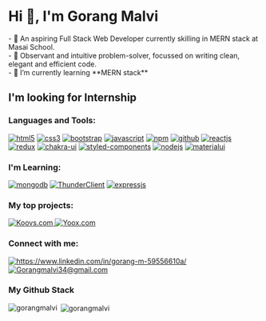 <h1 align="left">Hi 👋, I'm Gorang Malvi</h1>
- 🔭 An aspiring Full Stack Web Developer currently skilling in MERN stack at Masai School.<br/>
- 🧐 Observant and intuitive problem-solver, focussed on writing clean, elegant and efficient code.<br/>
- 🌱 I’m currently learning **MERN stack**

<h2 align="left">I'm looking for Internship </h2>

<h3 align="left">Languages and Tools:</h3>

<p dir="auto">
   <a target="_blank" rel="noopener noreferrer nofollow" href="https://camo.githubusercontent.com/10c7a8fa2cf317cc7c4af6f13efac086a9f0ea010f0dfc746c94e5cde310b339/68747470733a2f2f696d672e736869656c64732e696f2f62616467652f48544d4c352d4533344632363f7374796c653d666f722d7468652d6261646765266c6f676f3d68746d6c35266c6f676f436f6c6f723d7768697465"><img src="https://camo.githubusercontent.com/10c7a8fa2cf317cc7c4af6f13efac086a9f0ea010f0dfc746c94e5cde310b339/68747470733a2f2f696d672e736869656c64732e696f2f62616467652f48544d4c352d4533344632363f7374796c653d666f722d7468652d6261646765266c6f676f3d68746d6c35266c6f676f436f6c6f723d7768697465" alt="html5" data-canonical-src="https://img.shields.io/badge/HTML5-E34F26?style=for-the-badge&amp;logo=html5&amp;logoColor=white" style="max-width: 100%;"></a>
    <a target="_blank" rel="noopener noreferrer nofollow" href="https://camo.githubusercontent.com/472c222e8f240a48ae51cd9b082a1b857be809dcd851a25150890c2da50c13a5/68747470733a2f2f696d672e736869656c64732e696f2f62616467652f435353332d3135373242363f7374796c653d666f722d7468652d6261646765266c6f676f3d63737333266c6f676f436f6c6f723d7768697465"><img src="https://camo.githubusercontent.com/472c222e8f240a48ae51cd9b082a1b857be809dcd851a25150890c2da50c13a5/68747470733a2f2f696d672e736869656c64732e696f2f62616467652f435353332d3135373242363f7374796c653d666f722d7468652d6261646765266c6f676f3d63737333266c6f676f436f6c6f723d7768697465" alt="css3" data-canonical-src="https://img.shields.io/badge/CSS3-1572B6?style=for-the-badge&amp;logo=css3&amp;logoColor=white" style="max-width: 100%;"></a>
    <a target="_blank" rel="noopener noreferrer nofollow" href="https://camo.githubusercontent.com/d32acb58ddc85644b1fe0832e82aa7d4091d8f992206cdc9326b5ed199cb92c2/68747470733a2f2f696d672e736869656c64732e696f2f62616467652f426f6f7473747261702d3536316139343f7374796c653d666f722d7468652d6261646765266c6f676f3d626f6f747374726170266c6f676f436f6c6f723d7768697465"><img src="https://camo.githubusercontent.com/d32acb58ddc85644b1fe0832e82aa7d4091d8f992206cdc9326b5ed199cb92c2/68747470733a2f2f696d672e736869656c64732e696f2f62616467652f426f6f7473747261702d3536316139343f7374796c653d666f722d7468652d6261646765266c6f676f3d626f6f747374726170266c6f676f436f6c6f723d7768697465" alt="bootstrap" data-canonical-src="https://img.shields.io/badge/Bootstrap-561a94?style=for-the-badge&amp;logo=bootstrap&amp;logoColor=white" style="max-width: 100%;"></a>
    <a target="_blank" rel="noopener noreferrer nofollow" href="https://camo.githubusercontent.com/ff927a1bd7ae1ff87bb305838a3f5bff23f2f9db4055afc433a54b927881b30b/68747470733a2f2f696d672e736869656c64732e696f2f62616467652f4a6176615363726970742d3334333133323f7374796c653d666f722d7468652d6261646765266c6f676f3d6a617661736372697074266c6f676f436f6c6f723d463744463145"><img src="https://camo.githubusercontent.com/ff927a1bd7ae1ff87bb305838a3f5bff23f2f9db4055afc433a54b927881b30b/68747470733a2f2f696d672e736869656c64732e696f2f62616467652f4a6176615363726970742d3334333133323f7374796c653d666f722d7468652d6261646765266c6f676f3d6a617661736372697074266c6f676f436f6c6f723d463744463145" alt="javascript" data-canonical-src="https://img.shields.io/badge/JavaScript-343132?style=for-the-badge&amp;logo=javascript&amp;logoColor=F7DF1E" style="max-width: 100%;"></a>
    <a target="_blank" rel="noopener noreferrer nofollow" href="https://camo.githubusercontent.com/3553ba5e9310f3e78178e38a461568708e8fa22da11331e4b7b40be12452e881/68747470733a2f2f696d672e736869656c64732e696f2f62616467652f6e706d2d6363303030313f7374796c653d666f722d7468652d6261646765266c6f676f3d6e706d266c6f676f436f6c6f723d7768697465"><img src="https://camo.githubusercontent.com/3553ba5e9310f3e78178e38a461568708e8fa22da11331e4b7b40be12452e881/68747470733a2f2f696d672e736869656c64732e696f2f62616467652f6e706d2d6363303030313f7374796c653d666f722d7468652d6261646765266c6f676f3d6e706d266c6f676f436f6c6f723d7768697465" alt="npm" data-canonical-src="https://img.shields.io/badge/npm-cc0001?style=for-the-badge&amp;logo=npm&amp;logoColor=white" style="max-width: 100%;"></a>
    <!-- <a target="_blank" rel="noopener noreferrer nofollow" href="https://camo.githubusercontent.com/e0aa4b3bb9af7d3610dd65656751f3940ef645e1e3e5ff727abecec2accfb31b/68747470733a2f2f696d672e736869656c64732e696f2f62616467652f506f73746d616e2d4646364333373f7374796c653d666f722d7468652d6261646765266c6f676f3d506f73746d616e266c6f676f436f6c6f723d7768697465"><img src="https://camo.githubusercontent.com/e0aa4b3bb9af7d3610dd65656751f3940ef645e1e3e5ff727abecec2accfb31b/68747470733a2f2f696d672e736869656c64732e696f2f62616467652f506f73746d616e2d4646364333373f7374796c653d666f722d7468652d6261646765266c6f676f3d506f73746d616e266c6f676f436f6c6f723d7768697465" alt="postman" data-canonical-src="https://img.shields.io/badge/Postman-FF6C37?style=for-the-badge&amp;logo=Postman&amp;logoColor=white" style="max-width: 100%;"></a> -->
    <a target="_blank" rel="noopener noreferrer nofollow" href="https://camo.githubusercontent.com/1de42ff7605bbc3bfff24447d2889e909b2ba429b41ba0c739ed189eab7f5559/68747470733a2f2f696d672e736869656c64732e696f2f62616467652f4769744875622d3061323433333f7374796c653d666f722d7468652d6261646765266c6f676f3d676974687562266c6f676f436f6c6f723d7768697465"><img src="https://camo.githubusercontent.com/1de42ff7605bbc3bfff24447d2889e909b2ba429b41ba0c739ed189eab7f5559/68747470733a2f2f696d672e736869656c64732e696f2f62616467652f4769744875622d3061323433333f7374796c653d666f722d7468652d6261646765266c6f676f3d676974687562266c6f676f436f6c6f723d7768697465" alt="github" data-canonical-src="https://img.shields.io/badge/GitHub-0a2433?style=for-the-badge&amp;logo=github&amp;logoColor=white" style="max-width: 100%;"></a>
    <a target="_blank" rel="noopener noreferrer nofollow" href="https://camo.githubusercontent.com/a45d838e379e8d70b19cc9f47f235fa57a8401c70777325d8ffa1b8ed8c22670/68747470733a2f2f696d672e736869656c64732e696f2f62616467652f52656163742d3238326333343f7374796c653d666f722d7468652d6261646765266c6f676f3d7265616374266c6f676f436f6c6f723d363144414642"><img src="https://camo.githubusercontent.com/a45d838e379e8d70b19cc9f47f235fa57a8401c70777325d8ffa1b8ed8c22670/68747470733a2f2f696d672e736869656c64732e696f2f62616467652f52656163742d3238326333343f7374796c653d666f722d7468652d6261646765266c6f676f3d7265616374266c6f676f436f6c6f723d363144414642" alt="reactjs" data-canonical-src="https://img.shields.io/badge/React-282c34?style=for-the-badge&amp;logo=react&amp;logoColor=61DAFB" style="max-width: 100%;"></a>
    <a target="_blank" rel="noopener noreferrer nofollow" href="https://camo.githubusercontent.com/be067b7935865562a5143dc0f0e234c58fc942fcfb80b129a7ba6d0ab621cebb/68747470733a2f2f696d672e736869656c64732e696f2f62616467652f52656475782d3765346363383f7374796c653d666f722d7468652d6261646765266c6f676f3d7265647578266c6f676f436f6c6f723d7768697465"><img src="https://camo.githubusercontent.com/be067b7935865562a5143dc0f0e234c58fc942fcfb80b129a7ba6d0ab621cebb/68747470733a2f2f696d672e736869656c64732e696f2f62616467652f52656475782d3765346363383f7374796c653d666f722d7468652d6261646765266c6f676f3d7265647578266c6f676f436f6c6f723d7768697465" alt="redux" data-canonical-src="https://img.shields.io/badge/Redux-7e4cc8?style=for-the-badge&amp;logo=redux&amp;logoColor=white" style="max-width: 100%;"></a>
    <a target="_blank" rel="noopener noreferrer nofollow" href="https://camo.githubusercontent.com/70db8648fea694f7747a1f065a7c587bce23570a1df83bb9bf551a919df6701b/68747470733a2f2f696d672e736869656c64732e696f2f62616467652f4368616b726125323055492d3237626462313f7374796c653d666f722d7468652d6261646765266c6f676f3d6368616b72617569266c6f676f436f6c6f723d7768697465"><img src="https://camo.githubusercontent.com/70db8648fea694f7747a1f065a7c587bce23570a1df83bb9bf551a919df6701b/68747470733a2f2f696d672e736869656c64732e696f2f62616467652f4368616b726125323055492d3237626462313f7374796c653d666f722d7468652d6261646765266c6f676f3d6368616b72617569266c6f676f436f6c6f723d7768697465" alt="chakra-ui" data-canonical-src="https://img.shields.io/badge/Chakra%20UI-27bdb1?style=for-the-badge&amp;logo=chakraui&amp;logoColor=white" style="max-width: 100%;"></a>
    <a target="_blank" rel="noopener noreferrer nofollow" href="https://camo.githubusercontent.com/10b0d5ee4488e8ed266094024f9fff24ba7fa859fe720b174fca81429359637e/68747470733a2f2f696d672e736869656c64732e696f2f62616467652f7374796c65642d2d636f6d706f6e656e74732d6530383538323f7374796c653d666f722d7468652d6261646765266c6f676f3d7374796c65642d636f6d706f6e656e7473266c6f676f436f6c6f723d7768697465"><img src="https://camo.githubusercontent.com/10b0d5ee4488e8ed266094024f9fff24ba7fa859fe720b174fca81429359637e/68747470733a2f2f696d672e736869656c64732e696f2f62616467652f7374796c65642d2d636f6d706f6e656e74732d6530383538323f7374796c653d666f722d7468652d6261646765266c6f676f3d7374796c65642d636f6d706f6e656e7473266c6f676f436f6c6f723d7768697465" alt="styled-components" data-canonical-src="https://img.shields.io/badge/styled--components-e08582?style=for-the-badge&amp;logo=styled-components&amp;logoColor=white" style="max-width: 100%;"></a>
    <a target="_blank" rel="noopener noreferrer nofollow" href="https://camo.githubusercontent.com/be6824a60f801b928e7c1c16e66e7ca3db72ab1036e04047ef1b1351bd39cc03/68747470733a2f2f696d672e736869656c64732e696f2f62616467652f4e6f64652e6a732d3730613736303f7374796c653d666f722d7468652d6261646765266c6f676f3d6e6f6465646f746a73266c6f676f436f6c6f723d7768697465"><img src="https://camo.githubusercontent.com/be6824a60f801b928e7c1c16e66e7ca3db72ab1036e04047ef1b1351bd39cc03/68747470733a2f2f696d672e736869656c64732e696f2f62616467652f4e6f64652e6a732d3730613736303f7374796c653d666f722d7468652d6261646765266c6f676f3d6e6f6465646f746a73266c6f676f436f6c6f723d7768697465" alt="nodejs" data-canonical-src="https://img.shields.io/badge/Node.js-70a760?style=for-the-badge&amp;logo=nodedotjs&amp;logoColor=white" style="max-width: 100%;"></a>
    <!-- <a target="_blank" rel="noopener noreferrer nofollow" href="https://camo.githubusercontent.com/4912b34d2a0c3d279f4abc1c39e75a2cdcbf874433796a72745dda64efb68df7/68747470733a2f2f696d672e736869656c64732e696f2f62616467652f457870726573732e6a732d3030303030303f7374796c653d666f722d7468652d6261646765266c6f676f3d65787072657373266c6f676f436f6c6f723d7768697465"><img src="https://camo.githubusercontent.com/4912b34d2a0c3d279f4abc1c39e75a2cdcbf874433796a72745dda64efb68df7/68747470733a2f2f696d672e736869656c64732e696f2f62616467652f457870726573732e6a732d3030303030303f7374796c653d666f722d7468652d6261646765266c6f676f3d65787072657373266c6f676f436f6c6f723d7768697465" alt="expressjs" data-canonical-src="https://img.shields.io/badge/Express.js-000000?style=for-the-badge&amp;logo=express&amp;logoColor=white" style="max-width: 100%;"></a> -->
<!--     <a target="_blank" rel="noopener noreferrer nofollow" href="https://camo.githubusercontent.com/62ef1f8eeede60306b01b281bb0dbb81d6309bc104837db1c672597553f4ea11/68747470733a2f2f696d672e736869656c64732e696f2f62616467652f4d6f6e676f44422d3134616135333f7374796c653d666f722d7468652d6261646765266c6f676f3d6d6f6e676f6462266c6f676f436f6c6f723d7768697465"><img src="https://camo.githubusercontent.com/62ef1f8eeede60306b01b281bb0dbb81d6309bc104837db1c672597553f4ea11/68747470733a2f2f696d672e736869656c64732e696f2f62616467652f4d6f6e676f44422d3134616135333f7374796c653d666f722d7468652d6261646765266c6f676f3d6d6f6e676f6462266c6f676f436f6c6f723d7768697465" alt="mongodb" data-canonical-src="https://img.shields.io/badge/MongoDB-14aa53?style=for-the-badge&amp;logo=mongodb&amp;logoColor=white" style="max-width: 100%;"></a> -->
    <a target="_blank" rel="noopener noreferrer nofollow" href="https://camo.githubusercontent.com/a26505787861321e5c18f82c2034e013424c9e52d991d90d570069e634071b26/68747470733a2f2f696d672e736869656c64732e696f2f62616467652f4d6174657269616c55692d3365393465623f7374796c653d666f722d7468652d6261646765266c6f676f3d6d6174657269616c7569266c6f676f436f6c6f723d7768697465"><img src="https://camo.githubusercontent.com/a26505787861321e5c18f82c2034e013424c9e52d991d90d570069e634071b26/68747470733a2f2f696d672e736869656c64732e696f2f62616467652f4d6174657269616c55692d3365393465623f7374796c653d666f722d7468652d6261646765266c6f676f3d6d6174657269616c7569266c6f676f436f6c6f723d7768697465" alt="materialui" data-canonical-src="https://img.shields.io/badge/MaterialUi-3e94eb?style=for-the-badge&amp;logo=materialui&amp;logoColor=white" style="max-width: 100%;"></a>
  
</p>

<h3 align="left" >I'm Learning:</h3>
<p dir="auto">
        <a target="_blank" rel="noopener noreferrer nofollow" href="https://camo.githubusercontent.com/62ef1f8eeede60306b01b281bb0dbb81d6309bc104837db1c672597553f4ea11/68747470733a2f2f696d672e736869656c64732e696f2f62616467652f4d6f6e676f44422d3134616135333f7374796c653d666f722d7468652d6261646765266c6f676f3d6d6f6e676f6462266c6f676f436f6c6f723d7768697465"><img src="https://camo.githubusercontent.com/62ef1f8eeede60306b01b281bb0dbb81d6309bc104837db1c672597553f4ea11/68747470733a2f2f696d672e736869656c64732e696f2f62616467652f4d6f6e676f44422d3134616135333f7374796c653d666f722d7468652d6261646765266c6f676f3d6d6f6e676f6462266c6f676f436f6c6f723d7768697465" alt="mongodb" data-canonical-src="https://img.shields.io/badge/MongoDB-14aa53?style=for-the-badge&amp;logo=mongodb&amp;logoColor=white" style="max-width: 100%;"></a>
    <a target="_blank" rel="noopener noreferrer nofollow" href="https://camo.githubusercontent.com/eeadd97fca5bcf5cba87aebb81462f8c06587ac6f7fd1abd597ddc65352b3935/68747470733a2f2f696d672e736869656c64732e696f2f62616467652f5468756e646572636c69656e742d3930346239393f7374796c653d666f722d7468652d6261646765266c6f676f3d7468756e646572 636c69656e74266c6f676f436f6c6f723d7768697465"><img src="https://camo.githubusercontent.com/eeadd97fca5bcf5cba87aebb81462f8c06587ac6f7fd1abd597ddc65352b3935/68747470733a2f2f696d672e736869656c64732e696f2f62616467652f5468756e646572636c69656e742d3930346239393f7374796c653d666f722d7468652d6261646765266c6f676f3d7468756e646572636c69656e74266c6f676f436f6c6f723d7768697465" alt="ThunderClient" data-canonical-src="https://img.shields.io/badge/Thunderclient-904b99?style=for-the-badge&amp;logo=thunderclient&amp;logoColor=white" style="max-width: 100%;"></a>
    <a target="_blank" rel="noopener noreferrer nofollow" href="https://camo.githubusercontent.com/4912b34d2a0c3d279f4abc1c39e75a2cdcbf874433796a72745dda64efb68df7/68747470733a2f2f696d672e736869656c64732e696f2f62616467652f457870726573732e6a732d3030303030303f7374796c653d666f722d7468652d6261646765266c6f676f3d65787072657373266c6f676f436f6c6f723d7768697465"><img src="https://camo.githubusercontent.com/4912b34d2a0c3d279f4abc1c39e75a2cdcbf874433796a72745dda64efb68df7/68747470733a2f2f696d672e736869656c64732e696f2f62616467652f457870726573732e6a732d3030303030303f7374796c653d666f722d7468652d6261646765266c6f676f3d65787072657373266c6f676f436f6c6f723d7768697465" alt="expressjs" data-canonical-src="https://img.shields.io/badge/Express.js-000000?style=for-the-badge&amp;logo=express&amp;logoColor=white" style="max-width: 100%;"></a>

</p>

 


<h3 align="left">My top projects:</h3>


<a href="https://66bef7422e7977c73be44e58--koovs-unit-2project.netlify.app/" rel="nofollow">
        <img src="https://camo.githubusercontent.com/b5b52ca314240a966665bddefd08ae8611ab2394206a6e77164093eefbc17d8b/68747470733a2f2f696d672e736869656c64732e696f2f7374617469632f76313f7374796c653d666f722d7468652d6261646765266d6573736167653d4b6f6f76732e636f6d20436c6f6e6526636f6c6f723d633433333639266c6162656c3d" alt="Koovs.com" data-canonical-src="https://img.shields.io/static/v1?style=for-the-badge&amp;message=Koovs.com Clone&amp;color=c43369&amp;label=" style="max-width: 100%;">
    </a>
    <a href="https://yoox-clone-project.netlify.app" rel="nofollow">
        <img src="https://camo.githubusercontent.com/49c73a702884487463d74f6bea65db6864b6dd4fc7e9c1b30d7c927311db6508/68747470733a2f2f696d672e736869656c64732e696f2f7374617469632f76313f7374796c653d666f722d7468652d6261646765266d6573736167653d596f6f782e636f6d20436c6f6e6526636f6c6f723d656434633334266c6162656c3d" alt="Yoox.com" data-canonical-src="https://img.shields.io/static/v1?style=for-the-badge&amp;message=Yoox.com Clone&amp;color=ed4c34&amp;label=" style="max-width: 100%;">
    </a>

<h3 align="left">Connect with me:</h3>
<p align="left" dir="auto">
    <a href="https://www.linkedin.com/in/gorang-m-59556610a/" rel="nofollow">
        <img align="center" src="https://camo.githubusercontent.com/012173486c994765a56936b2ee94ca18c1a5307b47035c15353b7ee5f322a102/68747470733a2f2f696d672e736869656c64732e696f2f62616467652f4c696e6b6564496e2d3331376361623f7374796c653d666f722d7468652d6261646765266c6f676f3d6c696e6b6564696e266c6f676f436f6c6f723d7768697465" alt="https://www.linkedin.com/in/gorang-m-59556610a/" data-canonical-src="https://img.shields.io/badge/LinkedIn-317cab?style=for-the-badge&amp;logo=linkedin&amp;logoColor=white" style="max-width: 100%;">
    </a>
   <a title="Gorangmalvi34@gmail.com" href="mailto:Gorangmalvi34@gmail.com">
        <img align="center" src="https://camo.githubusercontent.com/45ad9613dcef587b425f4e40dfa54cfa6044db9f28740b0599a42f04bd01e31a/68747470733a2f2f696d672e736869656c64732e696f2f62616467652f476d61696c2d6362333132373f7374796c653d666f722d7468652d6261646765266c6f676f3d676d61696c266c6f676f436f6c6f723d7768697465" alt="Gorangmalvi34@gmail.com" data-canonical-src="https://img.shields.io/badge/Gmail-cb3127?style=for-the-badge&amp;logo=gmail&amp;logoColor=white" style="max-width: 100%;">
    </a>
</p>

<h3 align="left">My Github Stack</h3>

<p><img align="left" src="https://github-readme-stats.vercel.app/api/top-langs?username=gorangmalvi&show_icons=true&locale=en&layout=compact" alt="gorangmalvi" /></p>

<p>&nbsp;<img align="center" src="https://github-readme-stats.vercel.app/api?username=gorangmalvi&show_icons=true&locale=en" alt="gorangmalvi" /></p>
